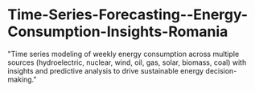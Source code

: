 # Time-Series-Forecasting--Energy-Consumption-Insights-Romania
"Time series modeling of weekly energy consumption across multiple sources (hydroelectric, nuclear, wind, oil, gas, solar, biomass, coal) with insights and predictive analysis to drive sustainable energy decision-making."
